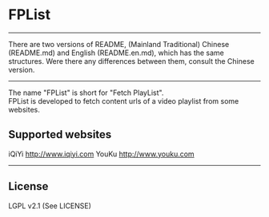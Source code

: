 # FPList
* * *
There are two versions of README, (Mainland Traditional) Chinese (README.md) and English (README.en.md), which has the same structures. Were there any differences between them, consult the Chinese version.
* * *
The name "FPList" is short for "Fetch PlayList".  
FPList is developed to fetch content urls of a video playlist from some websites.  
## Supported websites
iQiYi <http://www.iqiyi.com>
YouKu <http://www.youku.com>

* * *
## License
LGPL v2.1 (See LICENSE)
